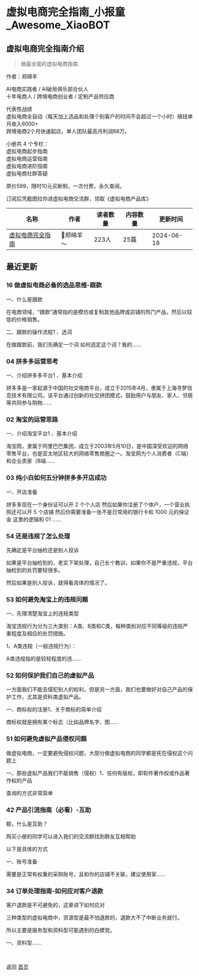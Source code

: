 # 虚拟电商完全指南_小报童_Awesome_XiaoBOT

## 虚拟电商完全指南介绍
> 做最全面的虚拟电商指南    
    
作者：郑绵羊    
    
AI电商实践者 / AI破局俱乐部合伙人    
十年电商人 / 跨境电商创业者 / 定制产品供应商    
    
代表性战绩    
虚拟电商全自动（每天加上选品和处理个别客户的时间不会超过一个小时）搞钱单月收入6000+    
跨境电商2个月快速起店，单人团队最高月利润68万。    
    
小册共 4 个专栏：    
虚拟电商起步指南    
虚拟电商运营指南    
虚拟电商进阶指南    
虚拟电商社群答疑    
    
原价599，限时10元买断制，一次付费，永久查阅。    
    
订阅后凭截图拉你进虚拟电商交流群，领取《虚拟电商产品库》  
  


|名称|作者|读者数量|内容数量|更新时间|
|---|---|---|---|---|
|[虚拟电商完全指南](https://xiaobot.net/p/zhengbot001?refer=0b133df9-27dc-423b-8101-639049001c13)|🤔郑绵羊～|223人|25篇|2024-06-18|

## 最近更新
### 16 做虚拟电商必备的选品思维-跟款

一、什么是跟款

在电商领域，“跟款”通常指的是模仿或复制其他品牌或店铺的热门产品，然后以较低的价格销售。

二、跟款的操作流程1 、选词

在做跟款前，我们先确定一个词 如何选定这个词？我的......

### 04 拼多多运营思考

一、介绍拼多多平台1 、基本介绍

拼多多是一家起源于中国的社交电商平台，成立于2015年4月，隶属于上海寻梦信息技术有限公司。该平台通过创新的社交拼团模式，鼓励用户与朋友、家人、邻居等共同参与购物......

### 02 淘宝的运营思路

一、介绍淘宝平台1 、基本介绍

淘宝网，隶属于阿里巴巴集团，成立于2003年5月10日，是中国深受欢迎的网络零售平台，也是亚太地区较大的网络零售商圈之一。淘宝网为个人消费者（C端）和企业卖家（B端......

### 03 纯小白如何五分钟拼多多开店成功

一、开店准备

拼多多现在一个身份证可以开 2 个个人店 然后如果你注册了个体户，一个营业执照还可以开 5 个店铺 然后你需要准备一张不是日常用的银行卡和 1000
元的保证金 这里的逻辑和 01 ......

### 54 还是违规了怎么处理

先确定是平台抽检还是别人投诉

如果是平台抽检到的，老实下架处理，自己长个教训，如果你不是严重违规，平台抽检到的处罚要轻很多。

然后如果是别人投诉，就得看具体的情况了。

### 53 如何避免淘宝上的违规问题

一、先理清楚淘宝上的违规类型

淘宝违规行为分为三大类别：A类、B类和C类，每种类别对应不同等级的违规严重程度及相应的处罚措施。

1、A类违规（一般违规行为）：

A类违规指的是较轻程度的违......

### 52 如何保护我们自己的虚拟产品

一方面我们不能去侵犯别人的权利，但是另一方面，我们也要做好对自己产品的保护工作，尤其是资料类虚拟产品。

一、商标权的注册1、关于商标的简单介绍

商标权就是拥有某个标志（比如品牌名字、图......

### 51 如何避免虚拟产品侵权问题

做虚拟电商，一定要避免侵权问题，大部分做虚拟电商的同学都是死在侵权这个问题上

一、那些虚拟产品我们不能销售（侵权）1、任何有版权，即软件著作权或作品著作权的产品

查询的方式非常简单

### 42 产品引流指南（必看）-互助

额，什么是互助？

购买小册的同学可以进入我们的交流群找到群友互相帮助

以下是具体的方式

一、账号准备

需要是正常有权重的采购账号，且和你的店铺不关联，建议使用家......

### 34 订单处理指南-如何应对客户退款

客户退款是不可避免的，这章讲下如何应对

三种类型的虚拟电商中，资源型是最不怕退款的，退款大不了中断业务就行。

所以主要是服务型和资料型可能遇到的白嫖党。

一、资料型......


<a href="https://github.com/Reno9527/awesome-xiaobot" style="color: white; text-decoration: none;">awesome-xiaobot</a>

返回 [首页](../README.md)
